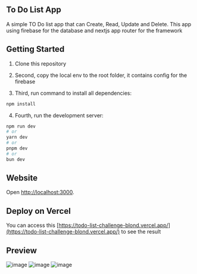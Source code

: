## To Do List App
A simple TO Do list app that can Create, Read, Update and Delete. This app using firebase for the database and nextjs app router for the framework

## Getting Started
1. Clone this repository

2. Second, copy the local env to the root folder, it contains config for the firebase

3. Third, run command to install all dependencies:

```bash
npm install
```

4. Fourth, run the development server:

```bash
npm run dev
# or
yarn dev
# or
pnpm dev
# or
bun dev
```
## Website
Open [http://localhost:3000](http://localhost:3000).

## Deploy on Vercel
You can access this [https://todo-list-challenge-blond.vercel.app/](https://todo-list-challenge-blond.vercel.app/) to see the result

## Preview
![image](https://github.com/rikobediatra/todo-list/assets/69576666/9524b74d-014e-4e27-aaf2-c0621710a5eb)
![image](https://github.com/rikobediatra/todo-list/assets/69576666/691986d6-174a-42c5-9797-c49ad38ac722)
![image](https://github.com/rikobediatra/todo-list/assets/69576666/692cee88-a99b-4e50-b33e-b82025018d5c)

